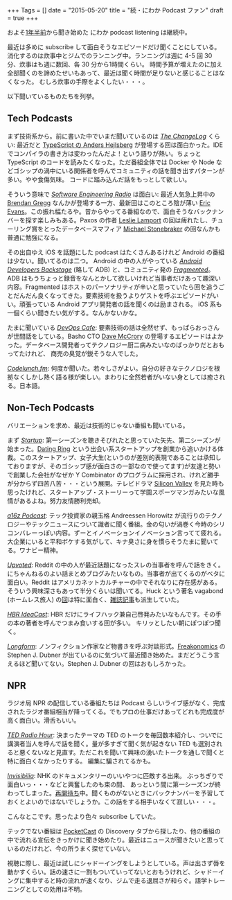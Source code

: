 +++
Tags = []
date = "2015-05-20"
title = "続・にわか Podcast ファン"
draft = true
+++

およそ[1年半前](http://steps.dodgson.org/b/2013/09/21/an-overnight-podcast-listener/)から聞き始めた
にわか podcast listening は継続中。


最近は多めに subscribe して面白そうなエピソードだけ聞くことにしている。
消化するのは炊事中とジムでのランニング中。ランニングは週に 4-5 回 30 分、炊事はも週に数回、各 30 分から1時間くらい。
時間予算が増えたのに加え全部聞くのを諦めたせいもあって、最近は聞く時間が足りないと感じることはなくなった。
むしろ炊事の手際をよくしたい・・・。

以下聞いているものたちを列挙。

## Tech Podcasts

まず技術系から。前に書いた中でいまだ聞いているのは *[The ChangeLog](https://changelog.com/)* くらい: 最近だと [TypeScript の Anders Hejlsberg](https://changelog.com/152/) が登場する回は面白かった。IDE でコンパイラの書き方は変わったんだよ！という語りが熱い。ちょっと TypeScript のコードを読みたくなった。ただ番組全体では Docker や Node などゴシップの渦中にいる関係者を呼んでコミュニティの話を聞き出すパターンが多い。やや食傷気味。
コードに踏み込んだ話をもっとして欲しい。

そういう意味で *[Software Engineering Radio](http://www.se-radio.net/2015/05/se-radio-episode-226-eric-evans-on-domain-driven-design-at-10-years/)* は面白い: 最近人気急上昇中の [Brendan Gregg](http://www.brendangregg.com/) なんかが登場する一方、最新回はこのところ陰が薄い [Eric Evans](http://www.se-radio.net/2015/04/se-radio-episode-225-brendan-gregg-on-systems-performance/)。この振れ幅たるや。昔からやってる番組なので、面白そうなバックナンバーを探す楽しみもある。Paxos の作者 [Leslie Lamport](http://www.se-radio.net/2014/04/episode-203-leslie-lamport-on-distributed-systems/) の回は痺れたし、チューリング賞をとったデータベースマフィア [Michael Stonebraker](http://www.se-radio.net/2013/12/episode-199-michael-stonebraker/) の回なんかも普通に勉強になる。

その出自ゆえ iOS を話題にした podcast はたくさんあるけれど Android の番組は少ない。聞いてるのは二つ。
Android の中の人がやっている *[Android Developers Backstage](http://androidbackstage.blogspot.com/)* (略して ADB) と、コミュニティ発の *[Fragmented](http://fragmentedpodcast.com/)*。ADB はもうちょっと録音をなんとかして欲しいけれど当事者だけあって趣深い内容。Fragmented はホストのパーソナリティが辛いと思っていたら回を追うごとだんだん良くなってきた。要素技術を扱うよりゲストを呼ぶエピソードがいい。頑張っている Android アプリ開発者の話を聞くのは励まされる。
iOS 系も一個くらい聞きたい気がする。なんかないかな。

たまに聞いている *[DevOps Cafe](http://devopscafe.org/)*: 要素技術の話は全然せず、もっぱらおっさんが世間話をしている。Basho CTO [Dave McCrory](http://devopscafe.org/show/2015/4/15/devops-cafe-episode-59-dave-mccrory.html) 
の登場するエピソードはよかった。データベース開発者ってテクノロジー厨二病みたいなのばっかりだとおもってたけれど、
商売の臭覚が鋭そうな人でした。

*[Codelunch.fm](http://codelunch.fm/)*: 何度か聞いた。若々しさがよい。自分の好きなテクノロジを根拠なくしかし熱く語る様が楽しい。まわりに全然若者がいない身としては癒される。日本語。

## Non-Tech Podcasts

バリエーションを求め、最近は技術的じゃない番組も聞いている。

まず *[Startup](http://gimletmedia.com/show/startup/)*: 第一シーズンを聴きそびれたと思っていた矢先、第二シーズンが始まった。[Dating Ring](https://www.datingring.com/) という出会い系スタートアップを創業から追いかける体裁。このスタートアップ、女子大生(というのが差別的表現であることは承知しておりますが、そのゴシップ感が面白さの一部なので使ってます)が友達と勢いで創業した会社がなぜか Y Combinator のプログラムに採用され、けれど勝手が分からず四苦八苦・・・という展開。テレビドラマ [Silicon Valley](http://www.hbo.com/silicon-valley#/) を見た時も思ったけれど、スタートアップ・ストーリーって学園スポーツマンガみたいな風情があるよね。努力友情勝利売却。

*[a16z Podcast](http://a16z.com/tag/podcasts/)*: テック投資家の親玉格 Andreessen Horowitz が流行りのテクノロジーやテックニュースについて識者に聞く番組。金の匂いが渦巻く今時のシリコンバレーっぽい内容。ずーとイノベーションイノベーション言ってて疲れる。大企業にいると平和ボケする気がして、キナ臭さに身を慣らそうたまに聞いてる。ワナビー精神。

*[Upvoted](http://www.reddit.com/r/upvoted)*: Reddit の中の人が最近話題になったスレの当事者を呼んで話をきく。にちゃんねるのよい話まとめブログみたいなもの。当事者が出てくるのがベタに面白い。Reddit はアメリカネットカルチャーの中でそれなりに存在感がある。そういう興味深さもあって半分くらいは聞いてる。Huck という著名 vagabond (ホームレス旅人) の[回](https://www.reddit.com/r/Upvoted/comments/30eako/episode_11_four_walls_and_a_roof/)は特に面白く、[雑誌記事](http://www.newsweek.com/2015/05/01/homeless-millennials-are-transforming-hobo-culture-323151.html)も派生していた。

*[HBR IdeaCast](http://feeds.harvardbusiness.org/harvardbusiness/ideacast)*: HBR だけにライフハック兼自己啓発みたいなもんです。その手の本の著者を呼んでつまみ食いする回が多い。
キリッとしたい朝にぽつぽつ聞く。

*[Longform](http://longform.org/podcast)*: ノンフィクション作家など物書きを呼ぶ対談形式。[Freakonomics](http://freakonomics.com/) の Stephen J. Dubner が出ているのに気づいて最近聞き始めた。まだどうこう言えるほど聞いてない。Stephen J. Dubner の回はおもしろかった。

## NPR

ラジオ局 NPR の配信している番組たちは Podcast らしいライブ感がなく、完成されたラジオ番組相当が降ってくる。でもプロの仕事だけあってどれも完成度が高く面白い。滑舌もいい。

*[TED Radio Hour](http://www.npr.org/programs/ted-radio-hour/)*: 決まったテーマの TED のトークを毎回数本紹介し、ついでに講演者当人を呼んで話を聞く。量が多すぎて聞く気が起きない TED も選別されると悪くないなと見直す。ただこれを聞いて興味の湧いたトークを通しで聞くと特に面白くなかったりする。
編集に騙されてるかも。

*[Invisibilia](http://www.npr.org/programs/invisibilia/)*:
NHK のドキュメンタリーのいいやつに匹敵する出来。 ぶっちぎりで面白いっ・・・などと興奮したのも束の間、
あっという間に第一シーズンが終わってしまった。[再開待ち](http://current.org/2015/03/npr-there-will-be-more-invisibilia-episodes/)中。聞くものがないときにバックナンバーを予習しておくとよいのではないでしょうか。この話をする相手いなくて寂しい・・・。

こんなとこです。思ったより色々 subscribe していた。

テックでない番組は [PocketCast](http://www.shiftyjelly.com/pocketcasts) の Discovery タブから探したり、他の番組の中で流れる宣伝をきっかけに聞き始めたり。最近はニュースが聞きたいと思っているのだけれど、今の所うまく探せていない。

視聴に際し、最近は試しにシャドーイングをしようとしている。声は出さず唇を動かすくらい。話の速さに一割もついていってないとおもうけれど、シャドーイングに集中すると時の流れが速くなり、ジムで走る退屈さが和らぐ。語学トレーニングとしての効用は不明。
